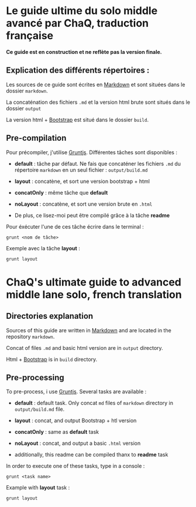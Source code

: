 # Le guide ultime du solo middle avancé par ChaQ, traduction française #

__Ce guide est en construction et ne reflète pas la version finale.__

## Explication des différents répertoires :  

Les sources de ce guide sont écrites en [Markdown](http://daringfireball.net/projects/markdown) et sont situées dans le dossier ``markdown``.

La concaténation des fichiers ``.md`` et la version html brute sont situés dans le dossier ``output``

La version html + [Bootstrap](http://getbootstrap.com) est situé dans le dossier ``build``.

## Pre-compilation ##

Pour précompiler, j'utilise [Gruntjs](http://gruntjs.com). Différentes tâches sont disponibles : 

  + __default__ : tâche par défaut. Ne fais que concaténer les fichiers ``.md`` du répertoire ``markdown`` en un seul fichier : ``output/build.md``

  + __layout__ : concatène, et sort une version bootstrap + html 

  + __concatOnly__ :  même tâche que __default__

  + __noLayout__ :  concatène, et sort une version brute en ``.html``

  + De plus, ce lisez-moi peut être compilé grâce à la tâche __readme__


Pour éxécuter l'une de ces tâche écrire dans le terminal : 

```
grunt <nom de tâche>

```

Exemple avec la tâche __layout__ : 

```
grunt layout

```

# ChaQ's ultimate guide to advanced middle lane solo, french translation #

## Directories explanation ##

Sources of this guide are written in [Markdown](http://daringfireball.net/projects/markdown) and are located in the repository ``markdown``.

Concat of files ``.md`` and basic html version are in ``output`` directory.

Html + [Bootstrap](http://getbootstrap.com) is in ``build`` directory.

## Pre-processing ##

To pre-process, i use [Gruntjs](http://gruntjs.com). Several tasks are available : 

  + __default__ : default task. Only concat ``md`` files of ``markdown`` directory in ``output/build.md`` file.

  + __layout__ : concat, and output Bootstrap + htl version

  + __concatOnly__ : same as __default__ task

  + __noLayout__ : concat, and output a basic ``.html`` version

  + additionally, this readme can be compiled thanx to __readme__ task

In order to execute one of these tasks, type in a console : 

```
grunt <task name>

```

Example with __layout__ task : 

```
grunt layout

```


